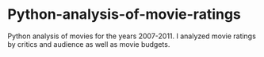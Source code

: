 # Python-analysis-of-movie-ratings
Python analysis of movies for the years 2007-2011. 
I analyzed movie ratings by critics and audience as well as movie budgets.
